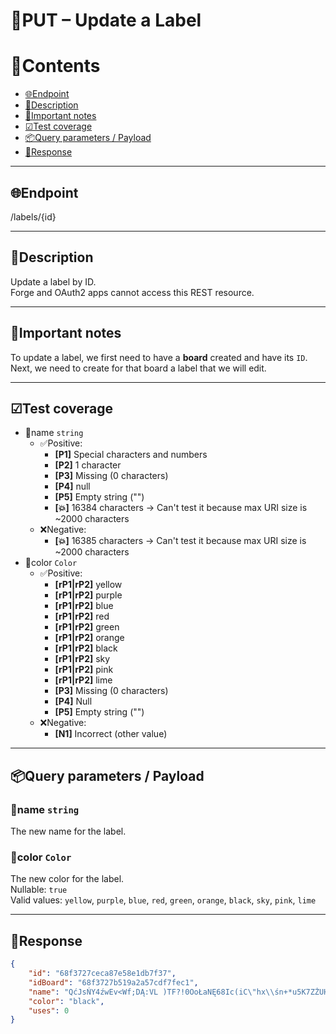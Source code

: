 # 🔵PUT – Update a Label

# 📑Contents

- [🌐Endpoint](#endpoint)
- [📄Description](#description)
- [📌Important notes](#important_notes)
- [☑Test coverage](#test_coverage)
- [📦Query parameters / Payload](#query_parameters_payload)
- [📩Response](#response)

---

## 🌐Endpoint <a name="endpoint"></a>

/labels/{id}

---

## 📄Description <a name="description"></a>

Update a label by ID.  
Forge and OAuth2 apps cannot access this REST resource.

---

## 📌Important notes <a name="important_notes"></a>

To update a label, we first need to have a **board** created and have its `ID`.  
Next, we need to create for that board a label that we will edit.

---

## ☑Test coverage <a name="test_coverage"></a>

- 💠name `string`
  - ✅Positive:
    - **[P1]** Special characters and numbers
    - **[P2]** 1 character
    - **[P3]** Missing (0 characters)
    - **[P4]** null
    - **[P5]** Empty string ("")
    - **[💥]** 16384 characters -> Can't test it because max URI size is ~2000 characters
  - ❌Negative:
    - **[💥]** 16385 characters -> Can't test it because max URI size is ~2000 characters
- 💠color `Color`
  - ✅Positive:
    - **[rP1|rP2]** yellow
    - **[rP1|rP2]** purple
    - **[rP1|rP2]** blue
    - **[rP1|rP2]** red
    - **[rP1|rP2]** green
    - **[rP1|rP2]** orange
    - **[rP1|rP2]** black
    - **[rP1|rP2]** sky
    - **[rP1|rP2]** pink
    - **[rP1|rP2]** lime
    - **[P3]** Missing (0 characters)
    - **[P4]** Null
    - **[P5]** Empty string ("")
  - ❌Negative:
    - **[N1]** Incorrect (other value)

---

## 📦Query parameters / Payload <a name="query_parameters_payload"></a>

### 💠name `string`

The new name for the label.

### 💠color `Color`

The new color for the label.  
Nullable: `true`  
Valid values: `yellow`, `purple`, `blue`, `red`, `green`, `orange`, `black`, `sky`, `pink`, `lime`

---

## 📩Response <a name="response"></a>

```json
{
    "id": "68f3727ceca87e58e1db7f37",
    "idBoard": "68f3727b519a2a57cdf7fec1",
    "name": "QćJsŃY4źwEv<Wf;DĄ:VL )TF?!0OoŁaNĘ68Ic(iC\"hx\\śn+*u5K7ZŻUH1ÓŚ]Ćq^AlbSr{9\\|-',jŹ3ąg$%_>2}dmz@&X~łń#peę=P\\RóB[`Gkżty./M",
    "color": "black",
    "uses": 0
}
```

